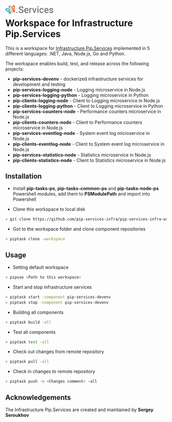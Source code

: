 # <img src="https://github.com/pip-services/pip-services/raw/master/design/Logo.png" alt="Pip.Services Logo" style="max-width:30%"> <br/> Workspace for Infrastructure Pip.Services

This is a workspace for [Infrastructure Pip.Services](https://github.com/pip-services-infra) 
implemented in 5 different languages: .NET, Java, Node.js, Go and Python.

The workspace enables build, test, and release across the following projects:

- **pip-services-devenv** - dockerized infrastructure services for development and testing
- **pip-services-logging-node** - Logging microservice in Node.js
- **pip-services-logging-python** - Logging microservice in Python
- **pip-clients-logging-node** - Client to Logging microservice in Node.js
- **pip-clients-logging-python** - Client to Logging microservice in Python
- **pip-services-counters-node** - Performance counters microservice in Node.js
- **pip-clients-counters-node** - Client to Performance counters microservice in Node.js
- **pip-services-eventlog-node** - System event log microservice in Node.js
- **pip-clients-eventlog-node** - Client to System event log microservice in Node.js
- **pip-services-statistics-node** - Statistics microservice in Node.js
- **pip-clients-statistics-node** - Client to Statistics microservice in Node.js

## Installation

- Install **pip-tasks-ps**, **pip-tasks-common-ps** and **pip-tasks-node-ps** Powershell modules, 
add them to **PSModulePath** and import into Powershell

- Clone this workspace to local disk
```bash
> git clone https://github.com/pip-services-infra/pip-services-infra-ws.git
```

- Got to the workspace folder and clone component repositories
```bash
> piptask clone -workspace
```

## Usage

- Setting default workspace
```bash
> pipuse <Path to this workspace>
```

- Start and stop infrastructure services
```bash
> piptask start -component pip-services-devenv
> piptask stop -component pip-services-devenv
```

- Building all components
```bash
> piptask build -all
```

- Test all components
``` bash
> piptask test -all
```

- Check out changes from remote repository
```bash
> piptask pull -all
```

- Check in changes to remote repository
```bash
> piptask push -m <Changes comment> -all
```

## Acknowledgements

The Infrastructure Pip.Services are created and maintained by **Sergey Seroukhov**
